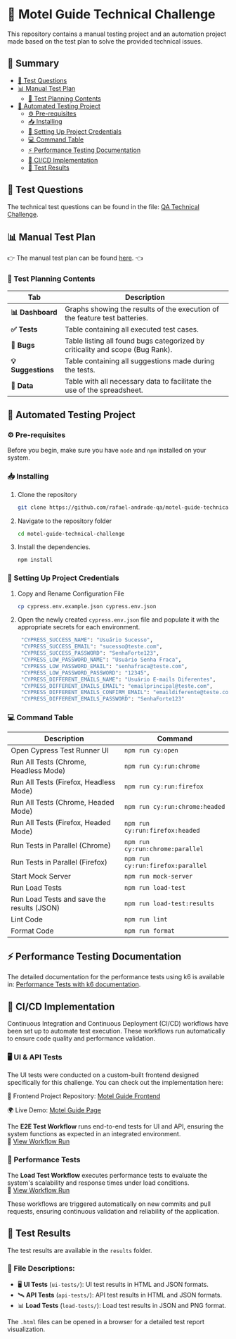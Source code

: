 # 🚀 Motel Guide Technical Challenge

This repository contains a manual testing project and an automation project made based on the test plan to solve the provided technical issues.

## 📌 Summary

- [📝 Test Questions](#test-questions)
- [📊 Manual Test Plan](#manual-test-plan)
  - [📑 Test Planning Contents](#test-planning-contents)
- [🤖 Automated Testing Project](#automated-testing-project)
  - [⚙️ Pre-requisites](#pre-requisites)
  - [📥 Installing](#installing)
  - [🔑 Setting Up Project Credentials](#setting-up-project-credentials)
  - [💻 Command Table](#command-table)
  - [⚡ Performance Testing Documentation](#performance-testing-documentation)
  - [🔄 CI/CD Implementation](#cicd-implementation)
  - [📂 Test Results](#test-results)

## 📝 Test Questions

The technical test questions can be found in the file: [QA Technical Challenge](doc/technical-challenge.pdf).

## 📊 Manual Test Plan

👉 The manual test plan can be found [here](https://docs.google.com/spreadsheets/d/1XCmQdD8B0diNgWq6ricmzq7GF35U0faGsD9-E4jakoI/edit?gid=614193154#gid=614193154). 👈

### 📑 Test Planning Contents

| **Tab**             | **Description**                                                               |
| ------------------- | ----------------------------------------------------------------------------- |
| **📊 Dashboard**   | Graphs showing the results of the execution of the feature test batteries.    |
| **✅ Tests**       | Table containing all executed test cases.                                     |
| **🐞 Bugs**        | Table listing all found bugs categorized by criticality and scope (Bug Rank). |
| **💡 Suggestions** | Table containing all suggestions made during the tests.                       |
| **📌 Data**        | Table with all necessary data to facilitate the use of the spreadsheet.       |

## 🤖 Automated Testing Project

### ⚙️ Pre-requisites

Before you begin, make sure you have `node` and `npm` installed on your system.

### 📥 Installing

1. Clone the repository

   ```bash
   git clone https://github.com/rafael-andrade-qa/motel-guide-technical-challenge.git
   ```

2. Navigate to the repository folder

   ```bash
   cd motel-guide-technical-challenge
   ```

3. Install the dependencies.

   ```bash
   npm install
   ```

### 🔑 Setting Up Project Credentials

1. Copy and Rename Configuration File

   ```bash
   cp cypress.env.example.json cypress.env.json
   ```

2. Open the newly created `cypress.env.json` file and populate it with the appropriate secrets for each environment.

   ```bash
    "CYPRESS_SUCCESS_NAME": "Usuário Sucesso",
    "CYPRESS_SUCCESS_EMAIL": "sucesso@teste.com",
    "CYPRESS_SUCCESS_PASSWORD": "SenhaForte123",
    "CYPRESS_LOW_PASSWORD_NAME": "Usuário Senha Fraca",
    "CYPRESS_LOW_PASSWORD_EMAIL": "senhafraca@teste.com",
    "CYPRESS_LOW_PASSWORD_PASSWORD": "12345",
    "CYPRESS_DIFFERENT_EMAILS_NAME": "Usuário E-mails Diferentes",
    "CYPRESS_DIFFERENT_EMAILS_EMAIL": "emailprincipal@teste.com",
    "CYPRESS_DIFFERENT_EMAILS_CONFIRM_EMAIL": "emaildiferente@teste.com",
    "CYPRESS_DIFFERENT_EMAILS_PASSWORD": "SenhaForte123"
   ```

### 💻 Command Table

| Description                                | Command                           |
| ------------------------------------------ | --------------------------------- |
| Open Cypress Test Runner UI                | `npm run cy:open`                 |
| Run All Tests (Chrome, Headless Mode)      | `npm run cy:run:chrome`           |
| Run All Tests (Firefox, Headless Mode)     | `npm run cy:run:firefox`          |
| Run All Tests (Chrome, Headed Mode)        | `npm run cy:run:chrome:headed`    |
| Run All Tests (Firefox, Headed Mode)       | `npm run cy:run:firefox:headed`   |
| Run Tests in Parallel (Chrome)             | `npm run cy:run:chrome:parallel`  |
| Run Tests in Parallel (Firefox)            | `npm run cy:run:firefox:parallel` |
| Start Mock Server                          | `npm run mock-server`             |
| Run Load Tests                             | `npm run load-test`               |
| Run Load Tests and save the results (JSON) | `npm run load-test:results`       |
| Lint Code                                  | `npm run lint`                    |
| Format Code                                | `npm run format`                  |

## ⚡ Performance Testing Documentation

The detailed documentation for the performance tests using k6 is available in: [Performance Tests with k6 documentation](k6/README.md).

## 🔄 CI/CD Implementation

Continuous Integration and Continuous Deployment (CI/CD) workflows have been set up to automate test execution. These workflows run automatically to ensure code quality and performance validation.

### 🖥️ UI & API Tests

The UI tests were conducted on a custom-built frontend designed specifically for this challenge. You can check out the implementation here:

🔗 Frontend Project Repository: [Motel Guide Frontend](https://github.com/rafael-andrade-qa/motel-guide-frontend)

🌍 Live Demo: [Motel Guide Page](https://rafael-andrade-qa.github.io/motel-guide-frontend/)

The **E2E Test Workflow** runs end-to-end tests for UI and API, ensuring the system functions as expected in an integrated environment.  
🔗 [View Workflow Run](https://github.com/rafael-andrade-qa/motel-guide-technical-challenge/actions/runs/13216944628)

### 🚀 Performance Tests

The **Load Test Workflow** executes performance tests to evaluate the system's scalability and response times under load conditions.  
🔗 [View Workflow Run](https://github.com/rafael-andrade-qa/motel-guide-technical-challenge/actions/runs/13217913834)

These workflows are triggered automatically on new commits and pull requests, ensuring continuous validation and reliability of the application.

## 📂 Test Results

The test results are available in the `results` folder.

### 📄 File Descriptions:

- 🖥️ **UI Tests** (`ui-tests/`): UI test results in HTML and JSON formats.
- 🛰️ **API Tests** (`api-tests/`): API test results in HTML and JSON formats.
- 📊 **Load Tests** (`load-tests/`): Load test results in JSON and PNG format.

The `.html` files can be opened in a browser for a detailed test report visualization.
